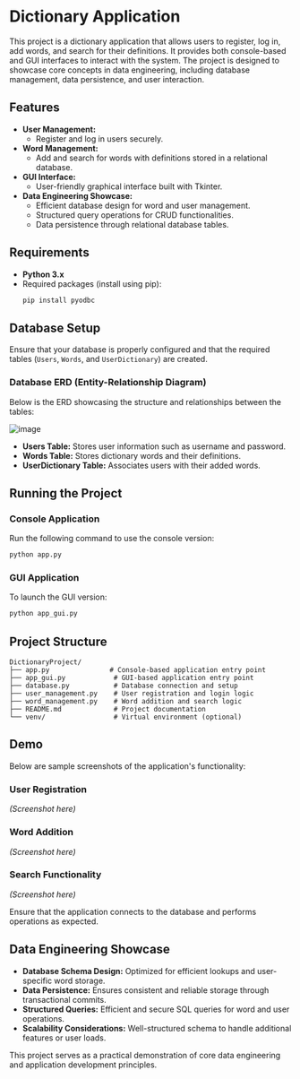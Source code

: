 # Dictionary Application

This project is a dictionary application that allows users to register, log in, add words, and search for their definitions. It provides both console-based and GUI interfaces to interact with the system. The project is designed to showcase core concepts in data engineering, including database management, data persistence, and user interaction.

## Features

- **User Management:**
  - Register and log in users securely.
- **Word Management:**
  - Add and search for words with definitions stored in a relational database.
- **GUI Interface:**
  - User-friendly graphical interface built with Tkinter.
- **Data Engineering Showcase:**
  - Efficient database design for word and user management.
  - Structured query operations for CRUD functionalities.
  - Data persistence through relational database tables.

## Requirements

- **Python 3.x**
- Required packages (install using pip):
  ```bash
  pip install pyodbc
  ```

## Database Setup

Ensure that your database is properly configured and that the required tables (`Users`, `Words`, and `UserDictionary`) are created.

### Database ERD (Entity-Relationship Diagram)

Below is the ERD showcasing the structure and relationships between the tables:

![image](https://github.com/user-attachments/assets/c421da56-dc75-4cdb-b6e2-6f8a7e7f16f2)


- **Users Table:** Stores user information such as username and password.
- **Words Table:** Stores dictionary words and their definitions.
- **UserDictionary Table:** Associates users with their added words.

## Running the Project

### Console Application

Run the following command to use the console version:

```bash
python app.py
```

### GUI Application

To launch the GUI version:

```bash
python app_gui.py
```

## Project Structure

```plaintext
DictionaryProject/
├── app.py               # Console-based application entry point
├── app_gui.py            # GUI-based application entry point
├── database.py           # Database connection and setup
├── user_management.py    # User registration and login logic
├── word_management.py    # Word addition and search logic
├── README.md             # Project documentation
└── venv/                 # Virtual environment (optional)
```

## Demo

Below are sample screenshots of the application's functionality:

### **User Registration**
*(Screenshot here)*

### **Word Addition**
*(Screenshot here)*

### **Search Functionality**
*(Screenshot here)*

Ensure that the application connects to the database and performs operations as expected.

## Data Engineering Showcase

- **Database Schema Design:** Optimized for efficient lookups and user-specific word storage.
- **Data Persistence:** Ensures consistent and reliable storage through transactional commits.
- **Structured Queries:** Efficient and secure SQL queries for word and user operations.
- **Scalability Considerations:** Well-structured schema to handle additional features or user loads.

This project serves as a practical demonstration of core data engineering and application development principles.

